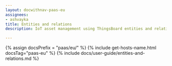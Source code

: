 ```yaml
---
layout: docwithnav-paas-eu
assignees:
- ashvayka
title: Entities and relations
description: IoT asset management using ThingsBoard entities and relations feature

---
```


{% assign docsPrefix = "paas/eu/" %}
{% include get-hosts-name.html docsTag="paas-eu" %}
{% include docs/user-guide/entities-and-relations.md %}
